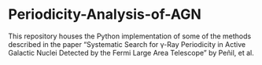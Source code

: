 # Periodicity-Analysis-of-AGN
This repository houses the Python implementation of some of the methods described in the paper “Systematic Search for γ-Ray Periodicity in Active Galactic Nuclei Detected by the Fermi Large Area Telescope” by Peñil, et al.

